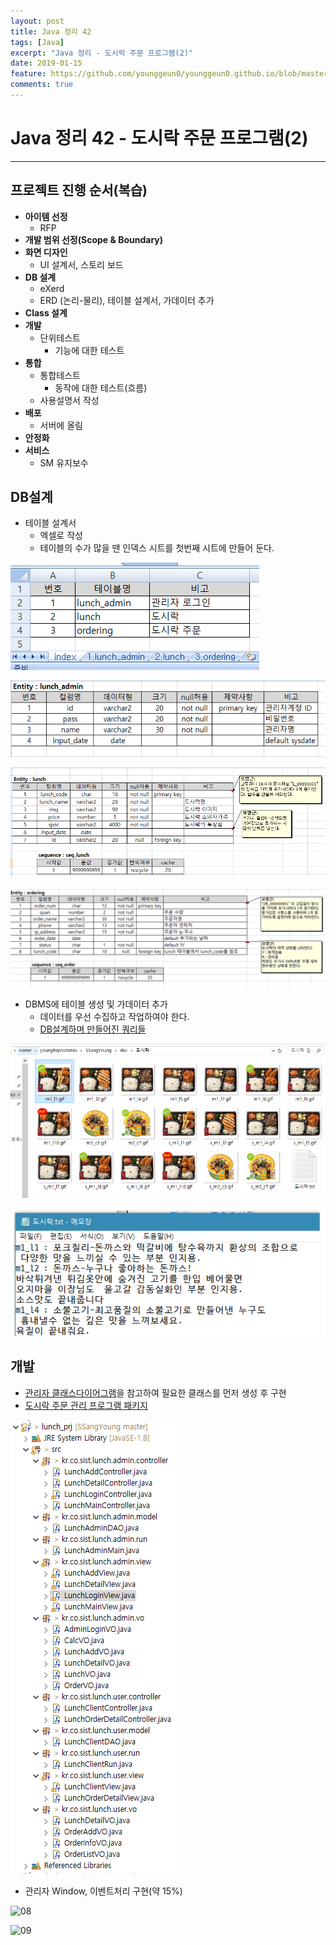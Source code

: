 ```yaml
---
layout: post
title: Java 정리 42
tags: [Java]
excerpt: "Java 정리 - 도시락 주문 프로그램(2)"
date: 2019-01-15
feature: https://github.com/younggeun0/younggeun0.github.io/blob/master/_posts/img/java/JavaImageFeature.png?raw=true
comments: true
---
```

 
# Java 정리 42 - 도시락 주문 프로그램(2)

---

## 프로젝트 진행 순서(복습)

* **아이템 선정**
    * RFP
* **개발 범위 선정(Scope & Boundary)**
* **화면 디자인**
    * UI 설계서, 스토리 보드
* **DB 설계**
    * eXerd
    * ERD (논리-물리), 테이블 설계서, 가데이터 추가
* **Class 설계**
* **개발**
    * 단위테스트 
        * 기능에 대한 테스트
* **통합**
  * 통합테스트
    * 동작에 대한 테스트(흐름)
  * 사용설명서 작성
* **배포**
    * 서버에 올림
* **안정화**
* **서비스**
  * SM 유지보수

## DB설계

* 테이블 설계서
  * 엑셀로 작성
  * 테이블의 수가 많을 땐 인덱스 시트를 첫번째 시트에 만들어 둔다.

![01](https://github.com/younggeun0/younggeun0.github.io/blob/master/_posts/img/java/42/01.png?raw=true)

![02](https://github.com/younggeun0/younggeun0.github.io/blob/master/_posts/img/java/42/02.png?raw=true)


![03](https://github.com/younggeun0/younggeun0.github.io/blob/master/_posts/img/java/42/03.png?raw=true)


![04](https://github.com/younggeun0/younggeun0.github.io/blob/master/_posts/img/java/42/04.png?raw=true)


* DBMS에 테이블 생성 및 가데이터 추가
  * 데이터를 우선 수집하고 작업하여야 한다.
  * [DB설계하며 만들어진 쿼리들](https://github.com/younggeun0/SSangYoung/tree/master/dev/query/lunch)


![05](https://github.com/younggeun0/younggeun0.github.io/blob/master/_posts/img/java/42/05.png?raw=true)


![06](https://github.com/younggeun0/younggeun0.github.io/blob/master/_posts/img/java/42/06.png?raw=true)


## 개발

* [관리자 클래스다이어그램](https://github.com/younggeun0/younggeun0.github.io/blob/master/_posts/img/java/41/13.png?raw=true)을 참고하여 필요한 클래스를 먼저 생성 후 구현
* [도시락 주문 관리 프로그램 패키지](https://github.com/younggeun0/SSangYoung/tree/master/dev/workspace/lunch_prj/src/kr/co/sist/lunch)

![07](https://github.com/younggeun0/younggeun0.github.io/blob/master/_posts/img/java/42/07.png?raw=true)

* 관리자 Window, 이벤트처리 구현(약 15%)

![08]((https://github.com/younggeun0/younggeun0.github.io/blob/master/_posts/img/java/42/08.png?raw=true))

![09]((https://github.com/younggeun0/younggeun0.github.io/blob/master/_posts/img/java/42/09.png?raw=true))
